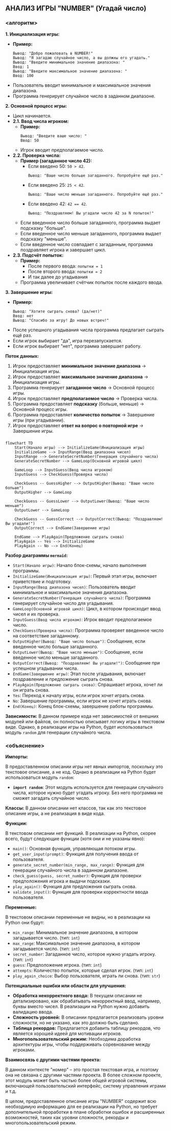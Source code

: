 ## АНАЛИЗ ИГРЫ "NUMBER" (Угадай число)

### <алгоритм>

**1. Инициализация игры:**
   - **Пример:**
     ```
     Вывод: "Добро пожаловать в NUMBER!"
     Вывод: "Я загадаю случайное число, а вы должны его угадать."
     Вывод: "Введите минимальное значение диапазона: "
     Ввод: 1
     Вывод: "Введите максимальное значение диапазона: "
     Ввод: 100
     ```
   - Пользователь вводит минимальное и максимальное значения диапазона.
   - Программа генерирует случайное число в заданном диапазоне.

**2. Основной процесс игры:**
   - Цикл начинается.
   - **2.1. Ввод числа игроком:**
      - **Пример:**
        ```
        Вывод: "Введите ваше число: "
        Ввод: 50
        ```
      - Игрок вводит предполагаемое число.
   - **2.2. Проверка числа:**
      - **Пример (загаданное число 42):**
        - Если введено 50: `50 > 42`.
          ```
          Вывод: "Ваше число больше загаданного. Попробуйте ещё раз."
          ```
        - Если введено 25: `25 < 42`.
          ```
          Вывод: "Ваше число меньше загаданного. Попробуйте ещё раз."
          ```
        - Если введено 42: `42 == 42`.
          ```
          Вывод: "Поздравляем! Вы угадали число 42 за N попыток!"
          ```
      - Если введенное число больше загаданного, программа выдает подсказку "больше".
      - Если введенное число меньше загаданного, программа выдает подсказку "меньше".
      - Если введенное число совпадает с загаданным, программа поздравляет игрока и завершает цикл.
   - **2.3. Подсчёт попыток:**
      - **Пример:**
         - После первого ввода: `попытки = 1`
         - После второго ввода: `попытки = 2`
         - И так далее до угадывания
      - Программа увеличивает счётчик попыток после каждого ввода.

**3. Завершение игры:**
   - **Пример:**
     ```
     Вывод: "Хотите сыграть снова? (да/нет)"
     Ввод: нет
     Вывод: "Спасибо за игру! До новых встреч!"
     ```
   - После успешного угадывания числа программа предлагает сыграть ещё раз.
   - Если игрок выбирает "да", игра перезапускается.
   - Если игрок выбирает "нет", программа завершает работу.

**Поток данных:**

1. Игрок предоставляет **минимальное значение диапазона** -> Инициализация игры.
2. Игрок предоставляет **максимальное значение диапазона** -> Инициализация игры.
3. Программа генерирует **загаданное число** -> Основной процесс игры.
4. Игрок предоставляет **предполагаемое число** -> Проверка числа.
5. Программа предоставляет **подсказку** (больше, меньше) -> Основной процесс игры.
6. Программа предоставляет **количество попыток** -> Завершение игры (при угадывании).
7. Игрок предоставляет **ответ на вопрос о повторной игре** -> Завершение игры.

### <mermaid>

```mermaid
flowchart TD
    Start(Начало игры) --> InitializeGame(Инициализация игры)
    InitializeGame --> InputRange(Ввод диапазона чисел)
    InputRange --> GenerateSecretNumber(Генерация случайного числа)
    GenerateSecretNumber --> GameLoop(Основной игровой цикл)

    GameLoop --> InputGuess(Ввод числа игроком)
    InputGuess --> CheckGuess(Проверка числа)

    CheckGuess -- GuessHigher --> OutputHigher(Вывод: "Ваше число больше")
    OutputHigher --> GameLoop
    
    CheckGuess -- GuessLower --> OutputLower(Вывод: "Ваше число меньше")
    OutputLower --> GameLoop
    
    CheckGuess -- GuessCorrect --> OutputCorrect(Вывод: "Поздравляем! Вы угадали!")
    OutputCorrect --> EndGame(Завершение игры)
    
    EndGame --> PlayAgain(Предложение сыграть снова)
    PlayAgain -- Yes --> InitializeGame
    PlayAgain -- No --> End(Конец)
```

**Разбор диаграммы `mermaid`:**

- `Start(Начало игры)`: Начало блок-схемы, начало выполнения программы.
- `InitializeGame(Инициализация игры)`: Первый этап игры, включает приветствие и подготовку.
- `InputRange(Ввод диапазона чисел)`: Пользователь вводит минимальное и максимальное значения диапазона.
- `GenerateSecretNumber(Генерация случайного числа)`: Программа генерирует случайное число для угадывания.
- `GameLoop(Основной игровой цикл)`: Цикл, в котором происходит ввод чисел и их проверка.
- `InputGuess(Ввод числа игроком)`: Игрок вводит предполагаемое число.
- `CheckGuess(Проверка числа)`: Программа проверяет введенное число на соответствие загаданному.
- `OutputHigher(Вывод: "Ваше число больше")`: Сообщение, если введенное число больше загаданного.
- `OutputLower(Вывод: "Ваше число меньше")`: Сообщение, если введенное число меньше загаданного.
- `OutputCorrect(Вывод: "Поздравляем! Вы угадали!")`: Сообщение при успешном угадывании числа.
- `EndGame(Завершение игры)`: Этап после угадывания, включает поздравление и предложение сыграть снова.
- `PlayAgain(Предложение сыграть снова)`: Спрашивает игрока, хочет ли он играть снова.
- `Yes`: Переход к началу игры, если игрок хочет играть снова.
- `No`: Завершение программы, если игрок не хочет играть снова.
- `End(Конец)`: Конец блок-схемы, завершение работы программы.

**Зависимости:**
В данном примере кода нет зависимостей от внешних модулей или файлов, он полностью описывает логику игры в текстовом виде. Однако, в реализации игры на Python, будет использоваться модуль `random` для генерации случайного числа.

### <объяснение>

**Импорты:**

В предоставленном описании игры нет явных импортов, поскольку это текстовое описание, а не код. Однако в реализации на Python будет использоваться модуль `random`:
- **`import random`**:  Этот модуль используется для генерации случайного числа, которое нужно будет угадать игроку. Без него программа не сможет загадать случайное число.

**Классы:**
В данном описании нет классов, так как это текстовое описание игры, а не реализация в виде кода.

**Функции:**

В текстовом описании нет функций. В реализации на Python, скорее всего, будут следующие функции (хотя они и не указаны явно):

-   `main()`: Основная функция, управляющая потоком игры.
-   `get_user_input(prompt)`: Функция для получения ввода от пользователя.
-   `generate_secret_number(min_range, max_range)`: Функция для генерации случайного числа в заданном диапазоне.
-   `check_guess(guess, secret_number)`: Функция для проверки предположения игрока и выдачи подсказки.
-   `play_again()`: Функция для предложения сыграть снова.
-   `validate_input()`: Функция для проверки корректности ввода пользователя.

**Переменные:**

В текстовом описании переменные не видны, но в реализации на Python они будут:

-   `min_range`: Минимальное значение диапазона, в котором загадывается число. (тип: `int`)
-   `max_range`: Максимальное значение диапазона, в котором загадывается число. (тип: `int`)
-   `secret_number`: Загаданное число, которое нужно угадать игроку. (тип: `int`)
-   `guess`: Предположение игрока. (тип: `int`)
-   `attempts`: Количество попыток, которые сделал игрок. (тип: `int`)
-   `play_again_choice`: Выбор пользователя, играть ли снова. (тип: `str`)

**Потенциальные ошибки или области для улучшения:**

-   **Обработка некорректного ввода:** В текущем описании не детализировано, как обрабатывать некорректный ввод, например, буквы вместо чисел. В реализации на Python нужно добавить валидацию ввода.
-   **Сложность уровней:** В описании предлагается реализовать уровни сложности, но не указано, как это должно быть сделано.
-   **Таблица рекордов:** Предлагается добавить таблицу рекордов, что является хорошей идеей для мотивации игроков.
-   **Многопользовательский режим:** Необходима доработка архитектуры игры, чтобы поддерживать соревнование между игроками.

**Взаимосвязь с другими частями проекта:**

В данном контексте "номер" – это простая текстовая игра, и поэтому она не связана с другими частями проекта. В более сложном проекте, этот модуль может быть частью более общей игровой системы, включающей пользовательский интерфейс, систему управления играми и т.д.

В целом, предоставленное описание игры "NUMBER" содержит всю необходимую информацию для ее реализации на Python, но требует дополнительной проработки в плане обработки ошибок и расширенных возможностей, таких как уровни сложности, рекорды и многопользовательский режим.